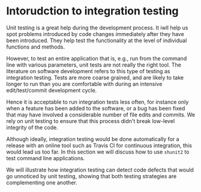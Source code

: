 # Intorudction to integration testing

Unit testing is a great help during the development process. It iwll help us spot problems introduced by code changes immediately after they have been introduced. They help test the functionality at the level of individual functions and methods.

However, to test an entire application that is, e.g., run from the command line with various parameters, unit tests are not really the right tool. The literature on software development refers to this type of testing as integration testing. Tests are more coarse grained, and are likely to take longer to run than you are comfortable with during an intensive edit/test/commit development cycle.

Hence it is acceptable to run integration tests less often, for instance only when a feature has been added to the software, or a bug has been fixed that may have involved a considerable number of file edits and commits. We rely on unit testing to ensure that this process didn't break low-level integrity of the code.

Although ideally, integration testing would be done automatically for a release with an online tool such as Travis CI for continuous integration, this would lead us too far. In this section we will discuss how to use `shunit2` to test command line applications.

We will illustrate how integration testing can detect code defects that would go unnoticed by unit testing, showing that both testing strategies are complementing one another.
